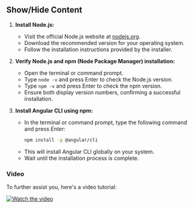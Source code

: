 ## Show/Hide Content

1. **Install Node.js:**
    - Visit the official Node.js website at [nodejs.org](https://nodejs.org/en/download).
    - Download the recommended version for your operating system.
    - Follow the installation instructions provided by the installer.

2. **Verify Node.js and npm (Node Package Manager) installation:**
    - Open the terminal or command prompt.
    - Type `node -v` and press Enter to check the Node.js version.
    - Type `npm -v` and press Enter to check the npm version.
    - Ensure both display version numbers, confirming a successful installation.

3. **Install Angular CLI using npm:**
    - In the terminal or command prompt, type the following command and press *Enter:*
        ```sh
        npm install -g @angular/cli
        ```
    - This will install Angular CLI globally on your system.
    - Wait until the installation process is complete.

### Video

To further assist you, here's a video tutorial:

[![Watch the video](https://img.youtube.com/vi/3a3157z68yA/sddefault.jpg)](https://youtu.be/3a3157z68yA)
